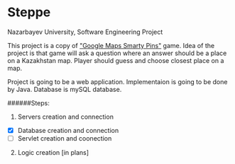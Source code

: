 # Steppe
Nazarbayev University, Software Engineering Project

This project is a copy of ["Google Maps Smarty Pins"](https://smartypins.withgoogle.com/) game. Idea of the project is that game will ask a question where an answer should be a place on a Kazakhstan map. Player should guess and choose closest place on a map. 

Project is going to be a web application. Implementaion is going to be done by Java. Database is mySQL database.

######Steps: 
1. Servers creation and connection
  - [x] Database creation and connection
  - [ ] Servlet creation and coonection
2. Logic creation [in plans]
